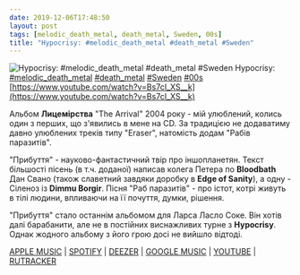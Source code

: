 ```yaml
---
date: 2019-12-06T17:48:50
layout: post
tags: [melodic_death_metal, death_metal, Sweden, 00s]
title: "Hypocrisy: #melodic_death_metal #death_metal #Sweden"
---
```

![Hypocrisy: #melodic_death_metal #death_metal #Sweden](https://i.ytimg.com/vi/Bs7cI_XS__k/hqdefault.jpg)
Hypocrisy: [#melodic_death_metal](/tags/#melodic_death_metal) [#death_metal](/tags/#death_metal) [#Sweden](/tags/#Sweden) [#00s](/tags/#00s) [https://www.youtube.com/watch?v=Bs7cI_XS__k](https://www.youtube.com/watch?v=Bs7cI_XS__k)

Альбом **Лицемірства** &quot;The Arrival&quot; 2004 року - мій улюблений, колись один з перших, що з&#39;явились в мене на CD. За традицією не додаватиму давно улюблених треків типу &quot;Eraser&quot;, натомість додам &quot;Рабів паразитів&quot;.

&quot;Прибуття&quot; - науково-фантастичний твір про іншопланетян. Текст більшості пісень (в т.ч. доданої) написав колега Петера по **Bloodbath** Дан Свано (також славетний завдяки доробку в **Edge of Sanity**), а одну - Сіленоз із **Dimmu Borgir**. Пісня &quot;Раб паразитів&quot; - про істот, котрі живуть в тілі людини, впливаючи на її почуття, думки, рішення.

&quot;Прибуття&quot; стало останнім альбомом для Ларса Ласло Соке. Він хотів далі барабанити, але не в постійних виснажливих турне з **Hypocrisy**. Однак жодного альбому з його грою досі не вийшло відтоді.

[APPLE MUSIC](https://music.apple.com/ru/album/the-arrival/1460471617) \| [SPOTIFY](https://open.spotify.com/album/6v5XrtfwSY01Fcdc2nyyu9) \| [DEEZER](https://www.deezer.com/album/85001?utm_source=deezer&amp;utm_content=album-85001&amp;utm_term=1601611822_1575647213&amp;utm_medium=web) \| [GOOGLE MUSIC](https://play.google.com/music/m/Bp7atnsknighhcilxeo2l3nug5y?t=The_Arrival_-_Hypocrisy) \| [YOUTUBE](https://www.youtube.com/playlist?list=OLAK5uy_nNyZR8fSyti5axJ_loIRJGmqVLd5WUBK8) \| [RUTRACKER](https://rutracker.org/forum/viewtopic.php?t=2424568)